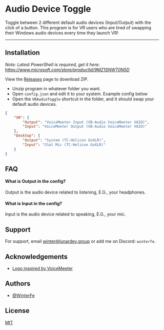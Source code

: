 
# Audio Device Toggle

Toggle between 2 different default audio devices (Input/Output) with the click of a button. This program is for VR users who are tired of swapping their Windows audio devices every time they launch VR!

--- 




## Installation

*Note: Latest PowerShell is required, get it here: https://www.microsoft.com/store/productId/9MZ1SNWT0N5D*

View the [Releases](https://github.com/WinterFe/Audio-Device-Toggle/releases) page to download ZIP.
- Unzip program in whatever folder you want.
- Open `config.json` and edit it to your system. Example config below
- Open the `VRAudioToggle` shortcut in the folder, and it should swap your default audio devices.


```JSON
{
    "VR": {
        "Output": "VoiceMeeter Input (VB-Audio VoiceMeeter VAIO)",
        "Input": "VoiceMeeter Output (VB-Audio VoiceMeeter VAIO)"
    },
    "Desktop": {
        "Output": "System (TC-Helicon GoXLR)",
        "Input": "Chat Mic (TC-Helicon GoXLR)"
    }
}
```
## FAQ

#### What is Output in the config?

Output is the audio device related to listening, E.G., your headphones.

#### What is Input in the config?

Input is the audio device related to speaking, E.G., your mic.


## Support

For support, email winter@lunardev.group or add me on Discord: `winterfe`.


## Acknowledgements

 - [Logo inspired by VoiceMeeter](https://vb-audio.com/Voicemeeter/)

## Authors

- [@WinterFe](https://github.com/WinterFe)


## License

[MIT](https://choosealicense.com/licenses/mit/)

